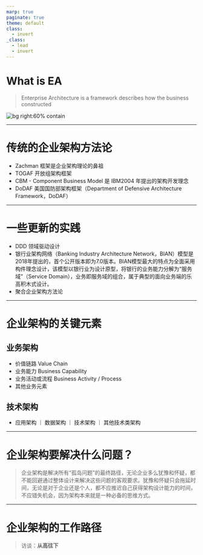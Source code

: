 ```yaml
---
marp: true
paginate: true
theme: default
class:
  - invert
_class:
  - lead
  - invert
---
```


# What is EA

> Enterprise Architecture is a framework describes how the business constructed

![bg right:60% contain](https://vip2.loli.io/2023/09/04/lLpdQwq2XyKHYuv.png)

---

# 传统的企业架构方法论

- Zachman 框架是企业架构理论的鼻祖
- TOGAF 开放组架构框架 
- CBM - Component Business Model 是 IBM2004 年提出的架构开发理念
- DoDAF 美国国防部架构框架（Department of Defensive Architecture Framework，DoDAF）


---

# 一些更新的实践

- DDD 领域驱动设计
- 银行业架构网络（Banking Industry Architecture Network，BIAN）模型是2018年提出的，首个公开版本即为7.0版本。BIAN模型最大的特点为全面采用构件理念设计，该模型以银行业为设计原型，将银行的业务能力分解为“服务域”（Service Domain），业务即服务域的组合，属于典型的面向业务端的乐高积木式设计。
- 聚合企业架构方法论

---

# 企业架构的关键元素

## 业务架构 
- 价值链路 Value Chain
- 业务能力 Business Capability
- 业务活动或流程 Business Activity / Process
- 其他业务元素

## 技术架构
- 应用架构 ｜ 数据架构 ｜ 技术架构 ｜ 其他技术类架构

---

# 企业架构要解决什么问题？

> 企业架构是解决所有“孤岛问题”的最终路径，无论企业多么犹豫和怀疑，都不能回避通过整体设计来解决这些问题的客观要求。犹豫和怀疑只会拖延时间，无论是对于企业还是个人，都不应推迟自己获得架构设计能力的时间，不应错失机会，因为架构本来就是一种必备的思维方式。

---

# 企业架构的工作路径

> 访谈：**从高往下**